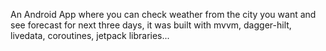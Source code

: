 An Android App where you can check weather from the city you want and see forecast for next three days, it was built
with mvvm, dagger-hilt, livedata, coroutines, jetpack libraries...